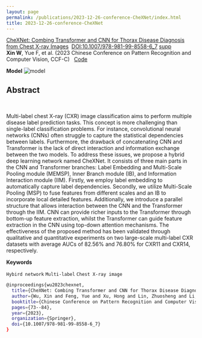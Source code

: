```yaml
---
layout: page
permalink: /publications/2023-12-26-conference-CheXNet/index.html
title: 2023-12-26-conference-CheXNet
---
```


[CheXNet: Combing Transformer and CNN for Thorax Disease Diagnosis from Chest X-ray Images](https://xinwu74.github.io/mypaper/Conference/2023PRCV-CheXNet.pdf)&nbsp; [DOI:10.1007/978-981-99-8558-6_7](https://link.springer.com/chapter/10.1007/978-981-99-8558-6_7) [supp](https://xinwu74.github.io/mypaper/Conference/2023PRCV-CheXNet_Supp.pdf)<br>**Xin W**, Yue F, et al. (2023 Chinese Conference on Pattern Recognition and Computer Vision, CCF-C)  &nbsp;&nbsp;[Code](https://github.com/wuliwuxin/CheXNet) <br>

**Model**
![model](https://xinwu74.github.io/publications/picture_model/CheXNet.png)


## Abstract
<br>

Multi-label chest X-ray (CXR) image classification aims to perform multiple disease label prediction tasks. This concept is more challenging than single-label classification problems. For instance, convolutional neural networks (CNNs) often struggle to capture the statistical dependencies between labels. Furthermore, the drawback of concatenating CNN and Transformer is the lack of direct interaction and information exchange between the two models. To address these issues, we propose a hybrid deep learning network named CheXNet. It consists of three main parts in the CNN and Transformer branches: Label Embedding and Multi-Scale Pooling module (MEMSP), Inner Branch module (IB), and Information Interaction module (IIM). Firstly, we employ label embedding to automatically capture label dependencies. Secondly, we utilize Multi-Scale Pooling (MSP) to fuse features from different scales and an IB to incorporate local detailed features. Additionally, we introduce a parallel structure that allows interaction between the CNN and the Transformer through the IIM. CNN can provide richer inputs to the Transformer through bottom-up feature extraction, whilst the Transformer can guide feature extraction in the CNN using top-down attention mechanisms. The effectiveness of the proposed method has been validated through qualitative and quantitative experiments on two large-scale multi-label CXR datasets with average AUCs of 82.56% and 76.80% for CXR11 and CXR14, respectively.

**Keywords**

`Hybird network` `Multi-label` `Chest X-ray image`



```bash
@inproceedings{wu2023chexnet,
  title={CheXNet: Combing Transformer and CNN for Thorax Disease Diagnosis from Chest X-ray Images},
  author={Wu, Xin and Feng, Yue and Xu, Hong and Lin, Zhuosheng and Li, Shengke and Qiu, Shihan and Liu, QiChao and Ma, Yuangang},
  booktitle={Chinese Conference on Pattern Recognition and Computer Vision (PRCV)},
  pages={73--84},
  year={2023},
  organization={Springer},
  doi={10.1007/978-981-99-8558-6_7}
}
```